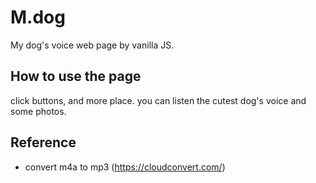 # M.dog

My dog's voice web page by vanilla JS.

## How to use the page

click buttons, and more place. you can listen the cutest dog's voice and some photos.

## Reference

- convert m4a to mp3 (https://cloudconvert.com/)
